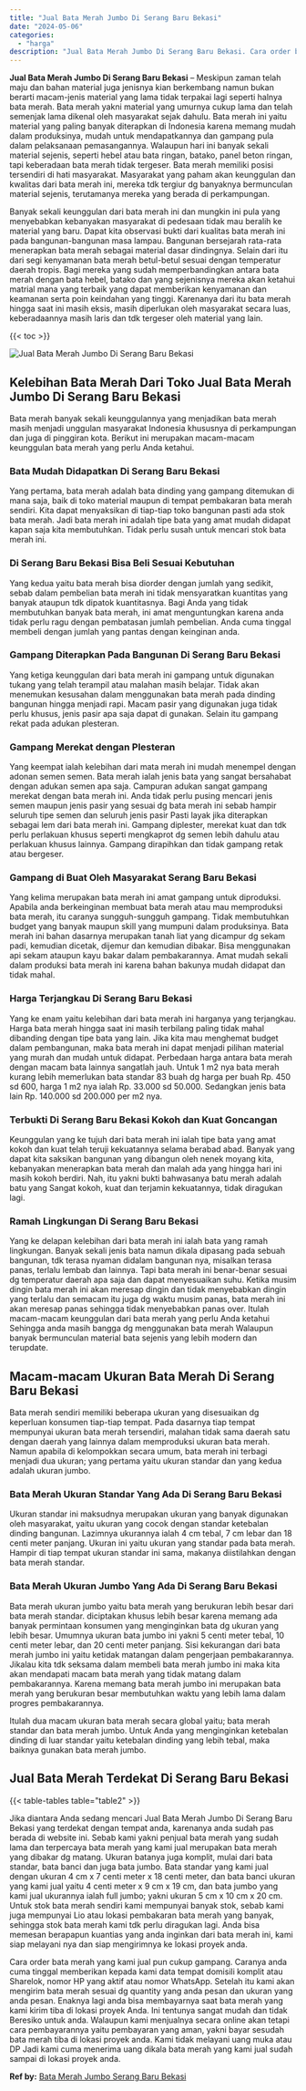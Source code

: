 ```yaml
---
title: "Jual Bata Merah Jumbo Di Serang Baru Bekasi"
date: "2024-05-06"
categories: 
  - "harga"
description: "Jual Bata Merah Jumbo Di Serang Baru Bekasi. Cara order bata merah yang kami jual pun cukup gampang. Caranya anda cuma tinggal memberikan kepada kami data te..."
---
```


**Jual Bata Merah Jumbo Di Serang Baru Bekasi** – Meskipun zaman telah maju dan bahan material juga jenisnya kian berkembang namun bukan berarti macam-jenis material yang lama tidak terpakai lagi seperti halnya bata merah. Bata merah yakni material yang umurnya cukup lama dan telah semenjak lama dikenal oleh masyarakat sejak dahulu. Bata merah ini yaitu material yang paling banyak diterapkan di Indonesia karena memang mudah dalam produksinya, mudah untuk mendapatkannya dan gampang pula dalam pelaksanaan pemasangannya. Walaupun hari ini banyak sekali material sejenis, seperti hebel atau bata ringan, batako, panel beton ringan, tapi keberadaan bata merah tidak tergeser. Bata merah memiliki posisi tersendiri di hati masyarakat. Masyarakat yang paham akan keunggulan dan kwalitas dari bata merah ini, mereka tdk tergiur dg banyaknya bermunculan material sejenis, terutamanya mereka yang berada di perkampungan.

Banyak sekali keunggulan dari bata merah ini dan mungkin ini pula yang menyebabkan kebanyakan masyarakat di pedesaan tidak mau beralih ke material yang baru. Dapat kita observasi bukti dari kualitas bata merah ini pada bangunan-bangunan masa lampau. Bangunan bersejarah rata-rata menerapkan bata merah sebagai material dasar dindingnya. Selain dari itu dari segi kenyamanan bata merah betul-betul sesuai dengan temperatur daerah tropis. Bagi mereka yang sudah memperbandingkan antara bata merah dengan bata hebel, batako dan yang sejenisnya mereka akan ketahui matrial mana yang terbaik yang dapat memberikan kenyamanan dan keamanan serta poin keindahan yang tinggi. Karenanya dari itu bata merah hingga saat ini masih eksis, masih diperlukan oleh masyarakat secara luas, keberadaannya masih laris dan tdk tergeser oleh material yang lain.

{{< toc >}}

![Jual Bata Merah Jumbo Di Serang Baru Bekasi](/images/jual-bata-merah-38.png)

## Kelebihan Bata Merah Dari Toko Jual Bata Merah Jumbo Di Serang Baru Bekasi

Bata merah banyak sekali keunggulannya yang menjadikan bata merah masih menjadi unggulan masyarakat Indonesia khususnya di perkampungan dan juga di pinggiran kota. Berikut ini merupakan macam-macam keunggulan bata merah yang perlu Anda ketahui.

### Bata Mudah Didapatkan Di Serang Baru Bekasi

Yang pertama, bata merah adalah bata dinding yang gampang ditemukan di mana saja, baik di toko material maupun di tempat pembakaran bata merah sendiri. Kita dapat menyaksikan di tiap-tiap toko bangunan pasti ada stok bata merah. Jadi bata merah ini adalah tipe bata yang amat mudah didapat kapan saja kita membutuhkan. Tidak perlu susah untuk mencari stok bata merah ini.

### Di Serang Baru Bekasi Bisa Beli Sesuai Kebutuhan

Yang kedua yaitu bata merah bisa diorder dengan jumlah yang sedikit, sebab dalam pembelian bata merah ini tidak mensyaratkan kuantitas yang banyak ataupun tdk dipatok kuantitasnya. Bagi Anda yang tidak membutuhkan banyak bata merah, ini amat menguntungkan karena anda tidak perlu ragu dengan pembatasan jumlah pembelian. Anda cuma tinggal membeli dengan jumlah yang pantas dengan keinginan anda.

### Gampang Diterapkan Pada Bangunan Di Serang Baru Bekasi

Yang ketiga keunggulan dari bata merah ini gampang untuk digunakan tukang yang telah terampil atau malahan masih belajar. Tidak akan menemukan kesusahan dalam menggunakan bata merah pada dinding bangunan hingga menjadi rapi. Macam pasir yang digunakan juga tidak perlu khusus, jenis pasir apa saja dapat di gunakan. Selain itu gampang rekat pada adukan plesteran.

### Gampang Merekat dengan Plesteran

Yang keempat ialah kelebihan dari mata merah ini mudah menempel dengan adonan semen semen. Bata merah ialah jenis bata yang sangat bersahabat dengan adukan semen apa saja. Campuran adukan sangat gampang merekat dengan bata merah ini. Anda tidak perlu pusing mencari jenis semen maupun jenis pasir yang sesuai dg bata merah ini sebab hampir seluruh tipe semen dan seluruh jenis pasir Pasti layak jika diterapkan sebagai lem dari bata merah ini. Gampang diplester, merekat kuat dan tdk perlu perlakuan khusus seperti mengkaprot dg semen lebih dahulu atau perlakuan khusus lainnya. Gampang dirapihkan dan tidak gampang retak atau bergeser.

### Gampang di Buat Oleh Masyarakat Serang Baru Bekasi

Yang kelima merupakan bata merah ini amat gampang untuk diproduksi. Apabila anda berkeinginan membuat bata merah atau mau memproduksi bata merah, itu caranya sungguh-sungguh gampang. Tidak membutuhkan budget yang banyak maupun skill yang mumpuni dalam produksinya. Bata merah ini bahan dasarnya merupakan tanah liat yang dicampur dg sekam padi, kemudian dicetak, dijemur dan kemudian dibakar. Bisa menggunakan api sekam ataupun kayu bakar dalam pembakarannya. Amat mudah sekali dalam produksi bata merah ini karena bahan bakunya mudah didapat dan tidak mahal.

### Harga Terjangkau Di Serang Baru Bekasi

Yang ke enam yaitu kelebihan dari bata merah ini harganya yang terjangkau. Harga bata merah hingga saat ini masih terbilang paling tidak mahal dibanding dengan tipe bata yang lain. Jika kita mau menghemat budget dalam pembangunan, maka bata merah ini dapat menjadi pilihan material yang murah dan mudah untuk didapat. Perbedaan harga antara bata merah dengan macam bata lainnya sangatlah jauh. Untuk 1 m2 nya bata merah kurang lebih memerlukan bata standar 83 buah dg harga per buah Rp. 450 sd 600, harga 1 m2 nya ialah Rp. 33.000 sd 50.000. Sedangkan jenis bata lain Rp. 140.000 sd 200.000 per m2 nya.

### Terbukti Di Serang Baru Bekasi Kokoh dan Kuat Goncangan

Keunggulan yang ke tujuh dari bata merah ini ialah tipe bata yang amat kokoh dan kuat telah teruji kekuatannya selama berabad abad. Banyak yang dapat kita saksikan bangunan yang dibangun oleh nenek moyang kita, kebanyakan menerapkan bata merah dan malah ada yang hingga hari ini masih kokoh berdiri. Nah, itu yakni bukti bahwasanya batu merah adalah batu yang Sangat kokoh, kuat dan terjamin kekuatannya, tidak diragukan lagi.

### Ramah Lingkungan Di Serang Baru Bekasi

Yang ke delapan kelebihan dari bata merah ini ialah bata yang ramah lingkungan. Banyak sekali jenis bata namun dikala dipasang pada sebuah bangunan, tdk terasa nyaman didalam bangunan nya, misalkan terasa panas, terlalu lembab dan lainnya. Tapi bata merah ini benar-benar sesuai dg temperatur daerah apa saja dan dapat menyesuaikan suhu. Ketika musim dingin bata merah ini akan meresap dingin dan tidak menyebabkan dingin yang terlalu dan semacam itu juga dg waktu musim panas, bata merah ini akan meresap panas sehingga tidak menyebabkan panas over. Itulah macam-macam keunggulan dari bata merah yang perlu Anda ketahui Sehingga anda masih bangga dg menggunakan bata merah Walaupun banyak bermunculan material bata sejenis yang lebih modern dan terupdate.

## Macam-macam Ukuran Bata Merah Di Serang Baru Bekasi

Bata merah sendiri memiliki beberapa ukuran yang disesuaikan dg keperluan konsumen tiap-tiap tempat. Pada dasarnya tiap tempat mempunyai ukuran bata merah tersendiri, malahan tidak sama daerah satu dengan daerah yang lainnya dalam memproduksi ukuran bata merah. Namun apabila di kelompokkan secara umum, bata merah ini terbagi menjadi dua ukuran; yang pertama yaitu ukuran standar dan yang kedua adalah ukuran jumbo.

### Bata Merah Ukuran Standar Yang Ada Di Serang Baru Bekasi

Ukuran standar ini maksudnya merupakan ukuran yang banyak digunakan oleh masyarakat, yaitu ukuran yang cocok dengan standar ketebalan dinding bangunan. Lazimnya ukurannya ialah 4 cm tebal, 7 cm lebar dan 18 centi meter panjang. Ukuran ini yaitu ukuran yang standar pada bata merah. Hampir di tiap tempat ukuran standar ini sama, makanya diistilahkan dengan bata merah standar.

### Bata Merah Ukuran Jumbo Yang Ada Di Serang Baru Bekasi

Bata merah ukuran jumbo yaitu bata merah yang berukuran lebih besar dari bata merah standar. diciptakan khusus lebih besar karena memang ada banyak permintaan konsumen yang menginginkan bata dg ukuran yang lebih besar. Umumnya ukuran bata jumbo ini yakni 5 centi meter tebal, 10 centi meter lebar, dan 20 centi meter panjang. Sisi kekurangan dari bata merah jumbo ini yaitu ketidak matangan dalam pengerjaan pembakarannya. Jikalau kita tdk seksama dalam membeli bata merah jumbo ini maka kita akan mendapati macam bata merah yang tidak matang dalam pembakarannya. Karena memang bata merah jumbo ini merupakan bata merah yang berukuran besar membutuhkan waktu yang lebih lama dalam progres pembakarannya.

Itulah dua macam ukuran bata merah secara global yaitu; bata merah standar dan bata merah jumbo. Untuk Anda yang menginginkan ketebalan dinding di luar standar yaitu ketebalan dinding yang lebih tebal, maka baiknya gunakan bata merah jumbo.

## Jual Bata Merah Terdekat Di Serang Baru Bekasi

{{< table-tables table="table2" >}}

Jika diantara Anda sedang mencari Jual Bata Merah Jumbo Di Serang Baru Bekasi yang terdekat dengan tempat anda, karenanya anda sudah pas berada di website ini. Sebab kami yakni penjual bata merah yang sudah lama dan terpercaya bata merah yang kami jual merupakan bata merah yang dibakar dg matang. Ukuran batanya juga komplit, mulai dari bata standar, bata banci dan juga bata jumbo. Bata standar yang kami jual dengan ukuran 4 cm x 7 centi meter x 18 centi meter, dan bata banci ukuran yang kami jual yaitu 4 centi meter x 9 cm x 19 cm, dan bata jumbo yang kami jual ukurannya ialah full jumbo; yakni ukuran 5 cm x 10 cm x 20 cm. Untuk stok bata merah sendiri kami mempunyai banyak stok, sebab kami juga mempunyai Lio atau lokasi pembakaran bata merah yang banyak, sehingga stok bata merah kami tdk perlu diragukan lagi. Anda bisa memesan berapapun kuantias yang anda inginkan dari bata merah ini, kami siap melayani nya dan siap mengirimnya ke lokasi proyek anda.

Cara order bata merah yang kami jual pun cukup gampang. Caranya anda cuma tinggal memberikan kepada kami data tempat domisili komplit atau Sharelok, nomor HP yang aktif atau nomor WhatsApp. Setelah itu kami akan mengirim bata merah sesuai dg quantity yang anda pesan dan ukuran yang anda pesan. Enaknya lagi anda bisa membayarnya saat bata merah yang kami kirim tiba di lokasi proyek Anda. Ini tentunya sangat mudah dan tidak Beresiko untuk anda. Walaupun kami menjualnya secara online akan tetapi cara pembayarannya yaitu pembayaran yang aman, yakni bayar sesudah bata merah tiba di lokasi proyek anda. Kami tidak melayani uang muka atau DP Jadi kami cuma menerima uang dikala bata merah yang kami jual sudah sampai di lokasi proyek anda.

**Ref by:** [Bata Merah Jumbo Serang Baru Bekasi](https://id.wikipedia.org/wiki/Bata)
